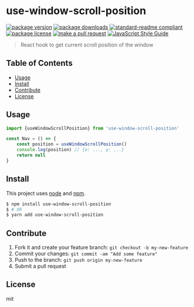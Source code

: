 
# use-window-scroll-position
[![package version](https://img.shields.io/npm/v/use-window-scroll-position.svg?style=flat-square)](https://npmjs.org/package/use-window-scroll-position)
[![package downloads](https://img.shields.io/npm/dm/use-window-scroll-position.svg?style=flat-square)](https://npmjs.org/package/use-window-scroll-position)
[![standard-readme compliant](https://img.shields.io/badge/readme%20style-standard-brightgreen.svg?style=flat-square)](https://github.com/RichardLitt/standard-readme)
[![package license](https://img.shields.io/npm/l/use-window-scroll-position.svg?style=flat-square)](https://npmjs.org/package/use-window-scroll-position)
[![make a pull request](https://img.shields.io/badge/PRs-welcome-brightgreen.svg?style=flat-square)](http://makeapullrequest.com)
[![JavaScript Style Guide](https://img.shields.io/badge/code_style-standard-brightgreen.svg)](https://standardjs.com)

> React hook to get current scroll position of the window

## Table of Contents

- [Usage](#usage)
- [Install](#install)
- [Contribute](#contribute)
- [License](#License)

## Usage

```js
import {useWindowScrollPosition} from 'use-window-scroll-position'

const Nav = () => {
    const position = useWindowScrollPosition()
    console.log(position) // {x: ..., y: ...}
    return null
}
```


## Install

This project uses [node](https://nodejs.org) and [npm](https://www.npmjs.com). 

```sh
$ npm install use-window-scroll-position
$ # OR
$ yarn add use-window-scroll-position
```

## Contribute

1. Fork it and create your feature branch: `git checkout -b my-new-feature`
2. Commit your changes: `git commit -am "Add some feature"`
3. Push to the branch: `git push origin my-new-feature`
4. Submit a pull request

## License

mit 
    